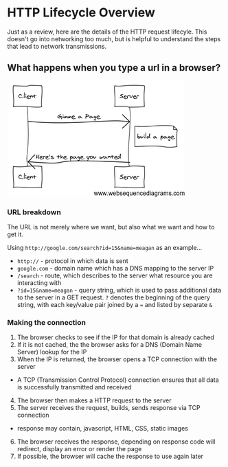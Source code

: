 # HTTP Lifecycle Overview

Just as a review, here are the details of the HTTP request lifecyle. This doesn't go into networking too much, but is helpful to understand the steps that lead to network transmissions.

## What happens when you type a url in a browser?

![](../images/http-sequence.png)

### URL breakdown

The URL is not merely where we want, but also what we want and how to get it.

Using `http://google.com/search?id=15&name=meagan` as an example...

* `http://` - protocol in which data is sent
* `google.com` - domain name which has a DNS mapping to the server IP
* `/search` - route, which describes to the server what resource you are interacting with
* `?id=15&name=meagan` - query string, which is used to pass additional data to the server in a GET request. `?` denotes the beginning of the query string, with each key/value pair joined by a `=` and listed by separate `&`

### Making the connection

1. The browser checks to see if the IP for that domain is already cached
2. If it is not cached, the the browser asks for a DNS (Domain Name Server) lookup for the IP
3. When the IP is returned, the browser opens a TCP connection with the server
 * A TCP (Transmission Control Protocol) connection ensures that all data is successfully transmitted and received
4. The browser then makes a HTTP request to the server
5. The server receives the request, builds, sends response via TCP connection
  * response may contain, javascript, HTML, CSS, static images
6. The browser receives the response, depending on response code will redirect, display an error or render the page
7. If possible, the browser will cache the response to use again later
